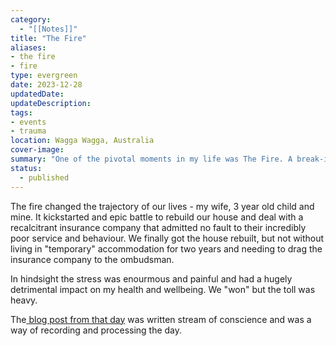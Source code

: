```yaml
---
category:
  - "[[Notes]]"
title: "The Fire"
aliases: 
- the fire
- fire
type: evergreen
date: 2023-12-28
updatedDate:
updateDescription: 
tags: 
- events
- trauma
location: Wagga Wagga, Australia
cover-image: 
summary: "One of the pivotal moments in my life was The Fire. A break-in that then turned into a house fire to cover their tracks and destroyed all of our worldly possessions." 
status:
  - published
---
```


The fire changed the trajectory of our lives - my wife, 3 year old child and mine. It kickstarted and epic battle to rebuild our house and deal with a recalcitrant insurance company that admitted no fault to their incredibly poor service and behaviour. We finally got the house rebuilt, but not without living in "temporary" accommodation for two years and needing to drag the insurance company to the ombudsman. 

In hindsight the stress was enourmous and painful and had a hugely detrimental impact on my health and wellbeing. We "won" but the toll was heavy. 

The[ blog post from that day](https://timklapdor.wordpress.com/2015/09/25/the-fire/) was written stream of conscience and was a way of recording and processing the day. 